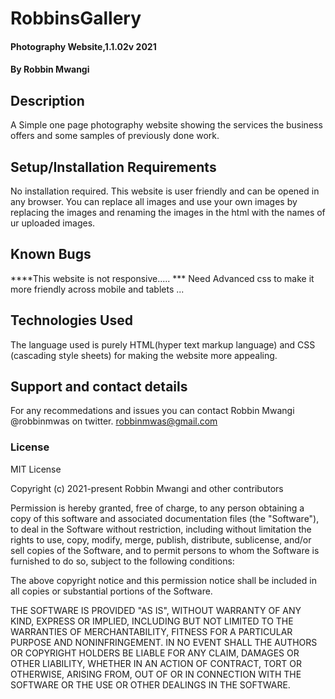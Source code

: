 # RobbinsGallery
#### Photography Website,1.1.02v 2021
#### By **Robbin Mwangi**
## Description
A Simple one page photography website showing the services the business offers and some samples of previously done work.
## Setup/Installation Requirements
No installation required.
This website is user friendly and can be opened in any browser.
You can replace all images and use your own images by replacing the images and renaming the images in the html with the names of ur uploaded images.
## Known Bugs
****This website is not responsive.....
*** Need Advanced css to make it more friendly across mobile and tablets
...
## Technologies Used
The language used is purely HTML(hyper text markup language) and CSS (cascading style sheets) for making the website more appealing. 
## Support and contact details
For any recommedations and issues you can contact Robbin Mwangi @robbinmwas on twitter. robbinmwas@gmail.com
### License
MIT License

Copyright (c) 2021-present Robbin Mwangi and other contributors

Permission is hereby granted, free of charge, to any person obtaining
a copy of this software and associated documentation files (the
"Software"), to deal in the Software without restriction, including
without limitation the rights to use, copy, modify, merge, publish,
distribute, sublicense, and/or sell copies of the Software, and to
permit persons to whom the Software is furnished to do so, subject to
the following conditions:

The above copyright notice and this permission notice shall be
included in all copies or substantial portions of the Software.

THE SOFTWARE IS PROVIDED "AS IS", WITHOUT WARRANTY OF ANY KIND,
EXPRESS OR IMPLIED, INCLUDING BUT NOT LIMITED TO THE WARRANTIES OF
MERCHANTABILITY, FITNESS FOR A PARTICULAR PURPOSE AND
NONINFRINGEMENT. IN NO EVENT SHALL THE AUTHORS OR COPYRIGHT HOLDERS BE
LIABLE FOR ANY CLAIM, DAMAGES OR OTHER LIABILITY, WHETHER IN AN ACTION
OF CONTRACT, TORT OR OTHERWISE, ARISING FROM, OUT OF OR IN CONNECTION
WITH THE SOFTWARE OR THE USE OR OTHER DEALINGS IN THE SOFTWARE.
